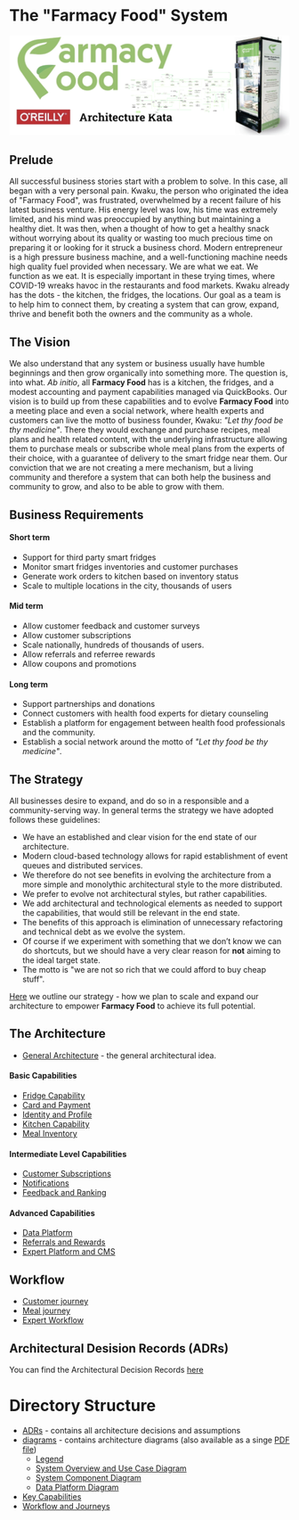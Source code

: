 # The "Farmacy Food" System  

![image](./Images/Title.png)  

## Prelude  

All successful business stories start with a problem to solve. In this case, all began with a very personal pain. Kwaku, the person who originated the idea of "Farmacy Food", was frustrated, overwhelmed by a recent failure of his latest business venture. His energy level was low, his time was extremely limited, and his mind was preoccupied by anything but maintaining a healthy diet. It was then, when a thought of how to get a healthy snack without worrying about its quality or wasting too much precious time on preparing it or looking for it struck a business chord. Modern entrepreneur is a high pressure business machine, and a well-functioning machine needs high quality fuel provided when necessary. We are what we eat. We function as we eat. It is especially important in these trying times, where COVID-19 wreaks havoc in the restaurants and food markets. Kwaku already has the dots - the kitchen, the fridges, the locations. Our goal as a team is to help him to connect them, by creating a system that can grow, expand, thrive and benefit both the owners and the community as a whole.  

## The Vision  

We also understand that any system or business usually have humble beginnings and then grow organically into something more. The question is, into what. _Ab initio_, all __Farmacy Food__ has is a kitchen, the fridges, and a modest accounting and payment capabilities managed via QuickBooks.
Our vision is to build up from these capabilities and to evolve __Farmacy Food__ into a meeting place and even a social network, where health experts and customers can live the motto of business founder, Kwaku: _"Let thy food be thy medicine"_. There they would exchange and purchase recipes, meal plans and health related content, with the underlying infrastructure allowing them to purchase meals or subscribe whole meal plans from the experts of their choice, with a guarantee of delivery to the smart fridge near them.
Our conviction that we are not creating a mere mechanism, but a living community and therefore a system that can both help the business and community to grow, and also to be able to grow with them.  

## Business Requirements  

#### Short term  

* Support for third party smart fridges
* Monitor smart fridges inventories and customer purchases
* Generate work orders to kitchen based on inventory status
* Scale to multiple locations in the city, thousands of users

#### Mid term  

* Allow customer feedback and customer surveys
* Allow customer subscriptions
* Scale nationally, hundreds of thousands of users.
* Allow referrals and referree rewards
* Allow coupons and promotions

#### Long term  

* Support partnerships and donations
* Connect customers with health food experts for dietary counseling
* Establish a platform for engagement between health food professionals and the community.
* Establish a social network around the motto of _"Let thy food be thy medicine"_.

##  The Strategy  

All businesses desire to expand, and do so in a responsible and a community-serving way. In general terms the strategy we have adopted follows these guidelines:  

* We have an established and clear vision for the end state of our architecture. 
* Modern cloud-based technology allows for rapid establishment of event queues and distributed services.
* We therefore do not see benefits in evolving the architecture from a more simple and monolythic architectural style to the more distributed.
* We prefer to evolve not architectural styles, but rather capabilities. 
* We add architectural and technological elements as needed to support the capabilities, that would still be relevant in the end state.
* The benefits of this approach is elimination of unnecessary refactoring and technical debt as we evolve the system.
* Of course if we experiment with something that we don’t know we can do shortcuts, but we should have a very clear reason for __not__ aiming to the ideal target state.
* The motto is "we are not so rich that we could afford to buy cheap stuff".

 [Here](./Strategy.md) we outline our strategy - how we plan to scale and expand our architecture to empower __Farmacy Food__ to achieve its full potential.  

## The Architecture  

* [General Architecture](./GeneralArchitecture.md) - the general architectural idea.  

#### Basic Capabilities  

* [Fridge Capability](./Key%20Capabilities/Fridge%20Capability.md)
* [Card and Payment](./Key%20Capabilities/Card%20and%20Payment.md)
* [Identity and Profile](./Key%20Capabilities/Identity%20and%20Profile.md)  
* [Kitchen Capability](./Key%20Capabilities/Kitchens.md)
* [Meal Inventory](./Key%20Capabilities/Meal%20Inventory.md)

#### Intermediate Level Capabilities  

* [Customer Subscriptions](./Key%20Capabilities/Customer%20Subscriptions.md)
* [Notifications](./Key%20Capabilities/Notifications.md)
* [Feedback and Ranking](./Key%20Capabilities/Feedbacks.md)  

#### Advanced Capabilities  

* [Data Platform](./Key%20Capabilities/Data%20Platform.md)
* [Referrals and Rewards](./Key%20Capabilities/Referrals%20and%20Rewards.md)
* [Expert Platform and CMS](./Key%20Capabilities/Experts%20Platform.md)  

## Workflow  

* [Customer journey](./Workflow%20and%20Journeys/CustomerJourney.md)
* [Meal journey](./Workflow%20and%20Journeys/MealJourney.md)
* [Expert Workflow](./Workflow%20and%20Journeys/ExpertWorkflow.md)  

## Architectural Desision Records (ADRs)  

You can find the Architectural Decision Records [here](https://github.com/TheJedis2020/arch_katas_2020/tree/main/ADRs)  

# Directory Structure

- [ADRs](https://github.com/TheJedis2020/arch_katas_2020/tree/main/ADRs) - contains all architecture decisions and assumptions
- [diagrams](https://github.com/TheJedis2020/arch_katas_2020/tree/main/diagrams) - contains architecture diagrams (also available as a singe [PDF file](https://github.com/TheJedis2020/arch_katas_2020/blob/main/diagrams/FarmacyFood.pdf))
	- [Legend](https://github.com/TheJedis2020/arch_katas_2020/blob/main/diagrams/Legend.jpg)
	- [System Overview and Use Case Diagram](https://github.com/TheJedis2020/arch_katas_2020/blob/main/diagrams/System%20Overview%20and%20Use%20Case%20Diagram.jpg)
	- [System Component Diagram](https://github.com/TheJedis2020/arch_katas_2020/blob/main/diagrams/System%20Component%20Diagram.jpg)
	- [Data Platform Diagram](https://github.com/TheJedis2020/arch_katas_2020/blob/main/diagrams/Data%20Platform%20Diagram.jpg)
- [Key Capabilities](./Key%20Capabilities/)
- [Workflow and Journeys](./Workflow%20and%20Journeys/)

